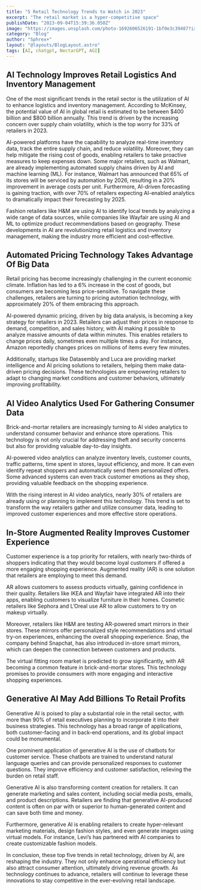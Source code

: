 ```yaml
---
title: "5 Retail Technology Trends to Watch in 2023"
excerpt: "The retail market is a hyper-competitive space"
publishDate: "2023-09-04T15:39:36.050Z"
image: "https://images.unsplash.com/photo-1692606526191-1bf0e3c39487?ixlib=rb-4.0.3&ixid=M3wxMjA3fDB8MHxwaG90by1wYWdlfHx8fGVufDB8fHx8fA%3D%3D&auto=format&fit=crop&w=1331&q=80"
category: "Blog"
author: "Sphrex+"
layout: "@layouts/BlogLayout.astro"
tags: [AI, chatgpt, NectarGPT, AGI]
---
```


<h2 id="h1-ai-technology-improves-retail-logistics-and-inventory-management"> AI Technology Improves Retail Logistics And Inventory Management</h2>
<p>One of the most significant trends in the retail sector is the utilization of AI to enhance logistics and inventory management. According to McKinsey, the potential value of AI in global retail is estimated to be between $400 billion and $800 billion annually. This trend is driven by the increasing concern over supply chain volatility, which is the top worry for 33% of retailers in 2023.</p>
<p>AI-powered platforms have the capability to analyze real-time inventory data, track the entire supply chain, and reduce volatility. Moreover, they can help mitigate the rising cost of goods, enabling retailers to take proactive measures to keep expenses down. Some major retailers, such as Walmart, are already implementing automated supply chains driven by AI and machine learning (ML). For instance, Walmart has announced that 65% of its stores will be serviced by automation by 2026, resulting in a 20% improvement in average costs per unit. Furthermore, AI-driven forecasting is gaining traction, with over 70% of retailers expecting AI-enabled analytics to dramatically impact their forecasting by 2025.</p>
<p>Fashion retailers like H&amp;M are using AI to identify local trends by analyzing a wide range of data sources, while companies like Wayfair are using AI and ML to optimize product recommendations based on geography. These developments in AI are revolutionizing retail logistics and inventory management, making the industry more efficient and cost-effective.</p>
<h2 id="h2-automated-pricing-technology-takes-advantage-of-big-data"> Automated Pricing Technology Takes Advantage Of Big Data</h2>
<p>Retail pricing has become increasingly challenging in the current economic climate. Inflation has led to a 6% increase in the cost of goods, but consumers are becoming less price-sensitive. To navigate these challenges, retailers are turning to pricing automation technology, with approximately 20% of them embracing this approach.</p>
<p>AI-powered dynamic pricing, driven by big data analysis, is becoming a key strategy for retailers in 2023. Retailers can adjust their prices in response to demand, competition, and sales history, with AI making it possible to analyze massive amounts of data within minutes. This enables retailers to change prices daily, sometimes even multiple times a day. For instance, Amazon reportedly changes prices on millions of items every few minutes.</p>
<p>Additionally, startups like Datasembly and Luca are providing market intelligence and AI pricing solutions to retailers, helping them make data-driven pricing decisions. These technologies are empowering retailers to adapt to changing market conditions and customer behaviors, ultimately improving profitability.</p>
<h2 id="h3-ai-video-analytics-used-for-gathering-consumer-data"> AI Video Analytics Used For Gathering Consumer Data</h2>
<p>Brick-and-mortar retailers are increasingly turning to AI video analytics to understand consumer behavior and enhance store operations. This technology is not only crucial for addressing theft and security concerns but also for providing valuable day-to-day insights.</p>
<p>AI-powered video analytics can analyze inventory levels, customer counts, traffic patterns, time spent in stores, layout efficiency, and more. It can even identify repeat shoppers and automatically send them personalized offers. Some advanced systems can even track customer emotions as they shop, providing valuable feedback on the shopping experience.</p>
<p>With the rising interest in AI video analytics, nearly 30% of retailers are already using or planning to implement this technology. This trend is set to transform the way retailers gather and utilize consumer data, leading to improved customer experiences and more effective store operations.</p>
<h2 id="h2-in-store-augmented-reality-improves-customer-experience"> In-Store Augmented Reality Improves Customer Experience</h2>
<p>Customer experience is a top priority for retailers, with nearly two-thirds of shoppers indicating that they would become loyal customers if offered a more engaging shopping experience. Augmented reality (AR) is one solution that retailers are employing to meet this demand.</p>
<p>AR allows customers to assess products virtually, gaining confidence in their quality. Retailers like IKEA and Wayfair have integrated AR into their apps, enabling customers to visualize furniture in their homes. Cosmetic retailers like Sephora and L’Oreal use AR to allow customers to try on makeup virtually.</p>
<p>Moreover, retailers like H&amp;M are testing AR-powered smart mirrors in their stores. These mirrors offer personalized style recommendations and virtual try-on experiences, enhancing the overall shopping experience. Snap, the company behind Snapchat, has also introduced in-store smart mirrors, which can deepen the connection between customers and products.</p>
<p>The virtual fitting room market is predicted to grow significantly, with AR becoming a common feature in brick-and-mortar stores. This technology promises to provide consumers with more engaging and interactive shopping experiences.</p>
<h2 id="h2-generative-ai-may-add-billions-to-retail-profits"> Generative AI May Add Billions To Retail Profits</h2>
<p>Generative AI is poised to play a substantial role in the retail sector, with more than 90% of retail executives planning to incorporate it into their business strategies. This technology has a broad range of applications, both customer-facing and in back-end operations, and its global impact could be monumental.</p>
<p>One prominent application of generative AI is the use of chatbots for customer service. These chatbots are trained to understand natural language queries and can provide personalized responses to customer questions. They improve efficiency and customer satisfaction, relieving the burden on retail staff.</p>
<p>Generative AI is also transforming content creation for retailers. It can generate marketing and sales content, including social media posts, emails, and product descriptions. Retailers are finding that generative AI-produced content is often on par with or superior to human-generated content and can save both time and money.</p>
<p>Furthermore, generative AI is enabling retailers to create hyper-relevant marketing materials, design fashion styles, and even generate images using virtual models. For instance, Levi’s has partnered with AI companies to create customizable fashion models.</p>
<p>In conclusion, these top five trends in retail technology, driven by AI, are reshaping the industry. They not only enhance operational efficiency but also attract consumer attention, ultimately driving revenue growth. As technology continues to advance, retailers will continue to leverage these innovations to stay competitive in the ever-evolving retail landscape.</p>